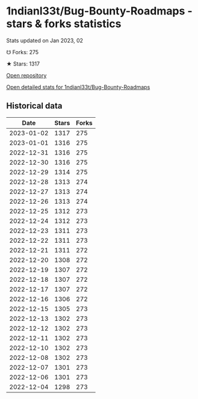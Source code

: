 # 1ndianl33t/Bug-Bounty-Roadmaps - stars & forks statistics

Stats updated on Jan 2023, 02

☋ Forks: 275

★ Stars: 1317

[Open repository](https://github.com/1ndianl33t/Bug-Bounty-Roadmaps)

[Open detailed stats for 1ndianl33t/Bug-Bounty-Roadmaps](https://reviewgithub.com/rep/1ndianl33t/Bug-Bounty-Roadmaps)

## Historical data
| Date | Stars | Forks |
|------|-------|-------|
| 2023-01-02 | 1317 | 275 | 
| 2023-01-01 | 1316 | 275 | 
| 2022-12-31 | 1316 | 275 | 
| 2022-12-30 | 1316 | 275 | 
| 2022-12-29 | 1314 | 275 | 
| 2022-12-28 | 1313 | 274 | 
| 2022-12-27 | 1313 | 274 | 
| 2022-12-26 | 1313 | 274 | 
| 2022-12-25 | 1312 | 273 | 
| 2022-12-24 | 1312 | 273 | 
| 2022-12-23 | 1311 | 273 | 
| 2022-12-22 | 1311 | 273 | 
| 2022-12-21 | 1311 | 272 | 
| 2022-12-20 | 1308 | 272 | 
| 2022-12-19 | 1307 | 272 | 
| 2022-12-18 | 1307 | 272 | 
| 2022-12-17 | 1307 | 272 | 
| 2022-12-16 | 1306 | 272 | 
| 2022-12-15 | 1305 | 273 | 
| 2022-12-13 | 1302 | 273 | 
| 2022-12-12 | 1302 | 273 | 
| 2022-12-11 | 1302 | 273 | 
| 2022-12-10 | 1302 | 273 | 
| 2022-12-08 | 1302 | 273 | 
| 2022-12-07 | 1301 | 273 | 
| 2022-12-06 | 1301 | 273 | 
| 2022-12-04 | 1298 | 273 | 

